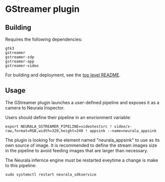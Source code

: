 # GStreamer plugin

## Building

Requires the following dependencies:

```
gtk3 
gstreamer
gstreamer-sdp
gstreamer-app
gstreamer-video
```

For building and deployment, see the [top level README](../../README.md).

## Usage

The GStreamer plugin launches a user-defined pipeline and exposes it as a camera to Neurala Inspector.

Users should define their pipeline in an envrionment variable:

```
export NEURALA_GSTREAMER_PIPELINE=videotestsrc ! video/x-raw,format=RGB,width=320,height=240 ! appsink --name=neurala_appsink
```

The plugin is looking for the element named "neurala_appsink" to use as its own source of image. It is recommended to define the stream images size in the pipeline to avoid feeding images that are larger than necessary.

The Neurala infernce engine must be restarted eveytime a change is make to this pipeline:

```
sudo systemctl restart neurala_sdkservice
```